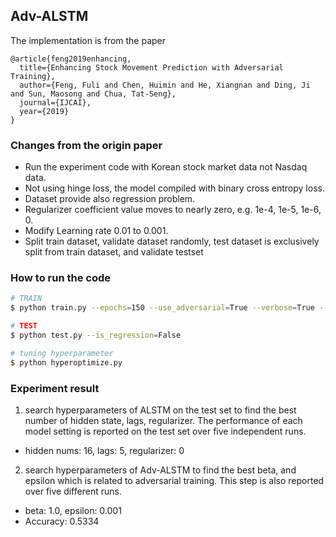 ## Adv-ALSTM

The implementation is from the paper
```
@article{feng2019enhancing,
  title={Enhancing Stock Movement Prediction with Adversarial Training},
  author={Feng, Fuli and Chen, Huimin and He, Xiangnan and Ding, Ji and Sun, Maosong and Chua, Tat-Seng},
  journal={IJCAI},
  year={2019}
}
```

### Changes from the origin paper
- Run the experiment code with Korean stock market data not Nasdaq data.
- Not using hinge loss, the model compiled with binary cross entropy loss.
- Dataset provide also regression problem.
- Regularizer coefficient value moves to nearly zero, e.g. 1e-4, 1e-5, 1e-6, 0.
- Modify Learning rate 0.01 to 0.001.
- Split train dataset, validate dataset randomly, test dataset is exclusively split from train dataset, and validate testset

### How to run the code
```bash
# TRAIN
$ python train.py --epochs=150 --use_adversarial=True --verbose=True --is_regression=False

# TEST
$ python test.py --is_regression=False

# tuning hyperparameter
$ python hyperoptimize.py
```

### Experiment result
1. search hyperparameters of ALSTM on the test set to find the best number of hidden state, lags, regularizer. The performance of each model setting is reported on the test set over five independent runs.
  - hidden nums: 16, lags: 5, regularizer: 0
2. search hyperparameters of Adv-ALSTM to find the best beta, and epsilon which is related to adversarial training. This step is also reported over five different runs.
  - beta: 1.0, epsilon: 0.001
  - Accuracy: 0.5334


